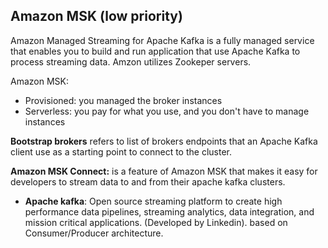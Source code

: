 ## Amazon MSK (low priority)
Amazon Managed Streaming for Apache Kafka is a fully managed service that enables you to build and run application that use Apache Kafka to process streaming data. 
Amzon utilizes Zookeper servers.

Amazon MSK:
- Provisioned: you managed the broker instances 
- Serverless: you pay for what you use, and you don't have to manage instances

**Bootstrap brokers** refers to list of brokers endpoints that an Apache Kafka client use as a starting point to connect to the cluster.

**Amazon MSK Connect:** is a feature of Amazon MSK that makes it easy for developers to stream data to and from their apache kafka clusters.

- **Apache kafka**: Open source streaming platform to create high performance data pipelines, streaming analytics, data integration, and mission critical applications. (Developed by Linkedin). based on Consumer/Producer architecture.
